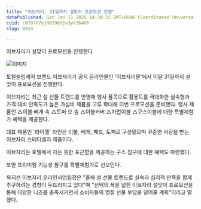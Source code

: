 ```yaml
---
title: "이브자리, 31일까지 설맞이 프로모션 진행"
datePublished: Sat Jan 11 2025 14:34:15 GMT+0000 (Coordinated Universal Time)
cuid: cm707e7yj001909jv3yk3b486
slug: 6914

---
```



이브자리가 설맞이 프로모션을 진행한다

![이미지](https://cdn.hashnode.com/res/hashnode/image/upload/v1739261505179/02ca0677-d154-42a5-a291-0aef6562cce8.jpeg)

토털슬립케어 브랜드 이브자리가 공식 온라인몰인 '이브자리몰'에서 이달 31일까지 설맞이 프로모션을 진행한다.

이브자리는 최근 설 선물 트렌드를 반영해 행사 품목으로 활용도를 극대화한 실속형과 가격 대비 만족도가 높은 가심비 제품을 고루 확대해 이번 프로모션을 준비했다. 행사 제품인 △이불·베개 속 △토퍼·요 솜 △이불커버 △차렵이불 △구스이불에 대한 특별체험가 혜택을 제공한다.

대표 제품인 '라이젤' 라인은 이불, 베개, 패드, 토퍼로 구성됐으며 꾸준한 사랑을 받는 이브자리 스테디셀러 제품이다.

이브자리는 호텔에서 자는 듯한 포근함을 제공하는 구스 침구에 대한 혜택도 마련했다.

또한 프리미엄 기능성 침구를 특별체험가로 선보인다.

옥지선 이브자리 온라인사업팀장은 "올해 설 선물 트렌드로 실속과 심리적 만족을 함께 추구하려는 경향이 두드러지고 있다"며 "선택의 폭을 넓힌 이브자리 설맞이 프로모션을 통해 다양한 니즈를 충족시키면서 소비자들의 명절 선물 부담을 덜어줄 계획"이라고 말했다.